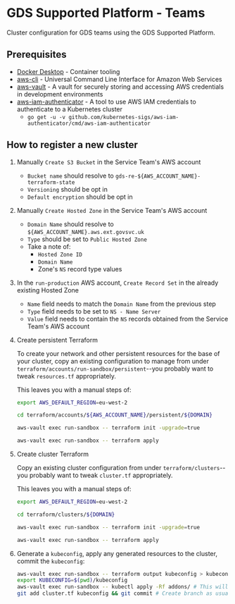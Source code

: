 # GDS Supported Platform - Teams

Cluster configuration for GDS teams using the GDS Supported Platform.

## Prerequisites

- [Docker Desktop](https://docs.docker.com/install/#supported-platforms) - Container tooling
- [aws-cli](https://github.com/aws/aws-cli) - Universal Command Line Interface for Amazon Web Services
- [aws-vault](https://github.com/99designs/aws-vault) - A vault for securely storing and accessing AWS credentials in development environments
- [aws-iam-authenticator](https://github.com/kubernetes-sigs/aws-iam-authenticator) - A tool to use AWS IAM credentials to authenticate to a Kubernetes cluster
  - `go get -u -v github.com/kubernetes-sigs/aws-iam-authenticator/cmd/aws-iam-authenticator`

## How to register a new cluster

1. Manually `Create S3 Bucket` in the Service Team's AWS account
    * `Bucket name` should resolve to
      `gds-re-${AWS_ACCOUNT_NAME}-terraform-state`
    * `Versioning` should be opt in
    * `Default encryption` should be opt in
1. Manually `Create Hosted Zone` in the Service Team's AWS account
    * `Domain Name` should resolve to
      `${AWS_ACCOUNT_NAME}.aws.ext.govsvc.uk`
    * `Type` should be set to `Public Hosted Zone`
    * Take a note of:
        * `Hosted Zone ID`
        * `Domain Name`
        * Zone's `NS` record type values
1. In the `run-production` AWS account, `Create Record Set` in the already
   existing Hosted Zone
   * `Name` field needs to match the `Domain Name` from the previous step
   * `Type` field needs to be set to `NS - Name Server`
   * `Value` field needs to contain the `NS` records obtained from the Service
     Team's AWS account
1. Create persistent Terraform

    To create your network and other persistent resources for the base of your cluster, copy an existing configuration to manage from under `terraform/accounts/run-sandbox/persistent`--you probably want to tweak `resources.tf` appropriately.

    This leaves you with a manual steps of:

    ```sh
    export AWS_DEFAULT_REGION=eu-west-2

    cd terraform/accounts/${AWS_ACCOUNT_NAME}/persistent/${DOMAIN}

    aws-vault exec run-sandbox -- terraform init -upgrade=true

    aws-vault exec run-sandbox -- terraform apply
    ```
1. Create cluster Terraform

    Copy an existing cluster configuration from under `terraform/clusters`--you probably want to tweak `cluster.tf` appropriately.

    This leaves you with a manual steps of:

    ```sh
    export AWS_DEFAULT_REGION=eu-west-2

    cd terraform/clusters/${DOMAIN}

    aws-vault exec run-sandbox -- terraform init -upgrade=true

    aws-vault exec run-sandbox -- terraform apply
    ```

1. Generate a `kubeconfig`, apply any generated resources to the cluster, commit the `kubeconfig`:

   ```sh
   aws-vault exec run-sandbox -- terraform output kubeconfig > kubeconfig
   export KUBECONFIG=$(pwd)/kubeconfig
   aws-vault exec run-sandbox -- kubectl apply -Rf addons/ # This will probably need to be run multiple times
   git add cluster.tf kubeconfig && git commit # Create branch as usual best practice
   ```
